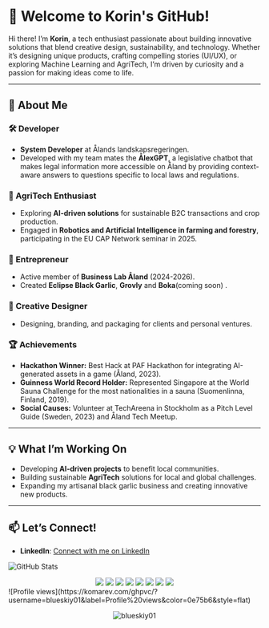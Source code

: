 # 👋 Welcome to Korin's GitHub!

Hi there! I’m **Korin**, a tech enthusiast passionate about building innovative solutions that blend creative design, sustainability, and technology. Whether it’s designing unique products, crafting compelling stories (UI/UX), or exploring Machine Learning and AgriTech, I’m driven by curiosity and a passion for making ideas come to life.

---

## 🌟 About Me

### 🛠️ Developer  
- **System Developer** at Ålands landskapsregeringen.  
- Developed with my team mates the **ÅlexGPT**, a legislative chatbot that makes legal information more accessible on Åland by providing context-aware answers to questions specific to local laws and regulations.  

### 🌱 AgriTech Enthusiast  
- Exploring **AI-driven solutions** for sustainable B2C transactions and crop production.   
- Engaged in **Robotics and Artificial Intelligence in farming and forestry**, participating in the EU CAP Network seminar in 2025.  

### 🍴 Entrepreneur  
- Active member of **Business Lab Åland** (2024-2026).  
- Created **Eclipse Black Garlic**, **Grovly** and **Boka**(coming soon) .   

### 🎨 Creative Designer  
- Designing, branding, and packaging for clients and personal ventures.  

### 🏆 Achievements  
- **Hackathon Winner:** Best Hack at PAF Hackathon for integrating AI-generated assets in a game (Åland, 2023).  
- **Guinness World Record Holder:** Represented Singapore at the World Sauna Challenge for the most nationalities in a sauna (Suomenlinna, Finland, 2019).  
- **Social Causes:** Volunteer at TechAreena in Stockholm as a Pitch Level Guide (Sweden, 2023) and Åland Tech Meetup.  

---

## 💡 What I’m Working On  
- Developing **AI-driven projects** to benefit local communities.  
- Building sustainable **AgriTech** solutions for local and global challenges.  
- Expanding my artisanal black garlic business and creating innovative new products.  

---

## 📫 Let’s Connect!  
- **LinkedIn**: [Connect with me on LinkedIn](https://www.linkedin.com/in/korinlim/)   

![GitHub Stats](http://github-profile-summary-cards.vercel.app/api/cards/stats?username=blueskiy01&theme=tokyonight) 
<div align="center">
  <img src="https://img.shields.io/badge/html5-%23E34F26.svg?style=for-the-badge&logo=html5&logoColor=white" />
  <img src="https://img.shields.io/badge/css3-%231572B6.svg?style=for-the-badge&logo=css3&logoColor=white" />
  <img src="https://img.shields.io/badge/javascript-%23F7DF1E.svg?style=for-the-badge&logo=javascript&logoColor=black" />
  <img src="https://img.shields.io/badge/typescript-%23007ACC.svg?style=for-the-badge&logo=typescript&logoColor=white" />
  <img src="https://img.shields.io/badge/markdown-%23000000.svg?style=for-the-badge&logo=markdown&logoColor=white" />
  <img src="https://img.shields.io/badge/adobephotoshop-%2331A8FF.svg?style=for-the-badge&logo=adobephotoshop&logoColor=white" />
  <img src="https://img.shields.io/badge/figma-%23F24E1E.svg?style=for-the-badge&logo=figma&logoColor=white" />
  <img src="https://img.shields.io/badge/git-%23F05033.svg?style=for-the-badge&logo=git&logoColor=white" />
</div>
![Profile views](https://komarev.com/ghpvc/?username=blueskiy01&label=Profile%20views&color=0e75b6&style=flat)
<p align="center"> <img src="https://komarev.com/ghpvc/?username=blueskiy01&label=Profile%20views&color=0e75b6&style=flat" alt="blueskiy01" /> </p>
 
